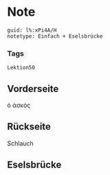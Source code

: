 # Note
```
guid: l%:xPi4A/H
notetype: Einfach + Eselsbrücke
```

### Tags
```
Lektion50
```

## Vorderseite
ὁ ἀσκός

## Rückseite
Schlauch

## Eselsbrücke

